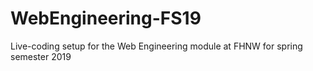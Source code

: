 # WebEngineering-FS19
Live-coding setup for the Web Engineering module at FHNW for spring semester 2019
